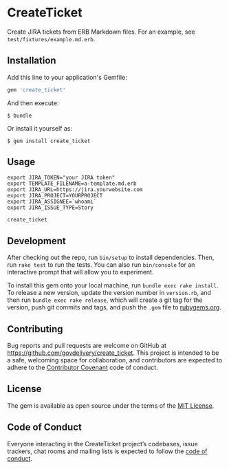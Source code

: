 # CreateTicket

Create JIRA tickets from ERB Markdown files. For an example, see `test/fixtures/example.md.erb`.

## Installation

Add this line to your application's Gemfile:

```ruby
gem 'create_ticket'
```

And then execute:

    $ bundle

Or install it yourself as:

    $ gem install create_ticket

## Usage

    export JIRA_TOKEN="your JIRA token"
    export TEMPLATE_FILENAME=a-template.md.erb
    export JIRA_URL=https://jira.yourwebsite.com
    export JIRA_PROJECT=YOURPROJECT
    export JIRA_ASSIGNEE=`whoami`
    export JIRA_ISSUE_TYPE=Story

    create_ticket

## Development

After checking out the repo, run `bin/setup` to install dependencies. Then, run `rake test` to run the tests. You can also run `bin/console` for an interactive prompt that will allow you to experiment.

To install this gem onto your local machine, run `bundle exec rake install`. To release a new version, update the version number in `version.rb`, and then run `bundle exec rake release`, which will create a git tag for the version, push git commits and tags, and push the `.gem` file to [rubygems.org](https://rubygems.org).

## Contributing

Bug reports and pull requests are welcome on GitHub at https://github.com/govdelivery/create_ticket. This project is intended to be a safe, welcoming space for collaboration, and contributors are expected to adhere to the [Contributor Covenant](http://contributor-covenant.org) code of conduct.

## License

The gem is available as open source under the terms of the [MIT License](http://opensource.org/licenses/MIT).

## Code of Conduct

Everyone interacting in the CreateTicket project’s codebases, issue trackers, chat rooms and mailing lists is expected to follow the [code of conduct](https://github.com/[USERNAME]/create_ticket/blob/master/CODE_OF_CONDUCT.md).
